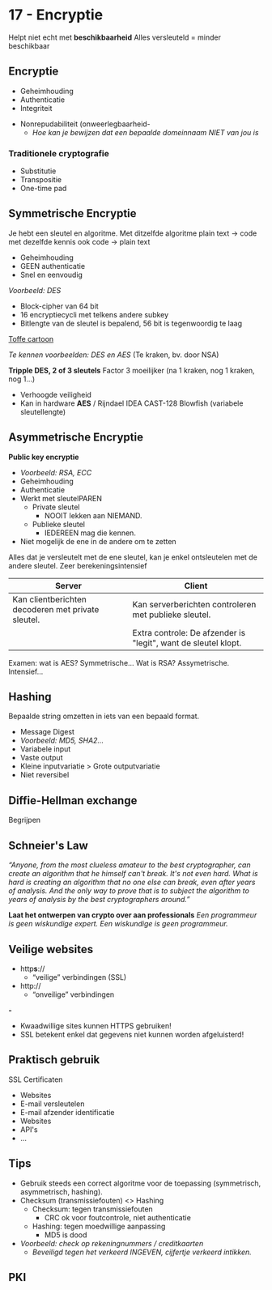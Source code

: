 # 17 - Encryptie
Helpt niet echt met **beschikbaarheid**
Alles versleuteld = minder beschikbaar

## Encryptie
- Geheimhouding
- Authenticatie
- Integriteit

+ Nonrepudabiliteit (onweerlegbaarheid-
  + *Hoe kan je bewijzen dat een bepaalde domeinnaam NIET van jou is*


### Traditionele cryptografie
- Substitutie
- Transpositie
- One-time pad

## Symmetrische Encryptie
Je hebt een sleutel en algoritme.
Met ditzelfde algoritme plain text -> code
met dezelfde kennis ook code -> plain text

- Geheimhouding
 - GEEN authenticatie
 - Snel en eenvoudig
 
*Voorbeeld: DES*
- Block-cipher van 64 bit
- 16 encryptiecycli met telkens andere subkey
- Bitlengte van de sleutel is bepalend, 56 bit is tegenwoordig te laag

[Toffe cartoon](http://www.moserware.com/2009/09/stick-figure-guide-to-advanced.html)

*Te kennen voorbeelden: DES en AES*
(Te kraken, bv. door NSA)

**Tripple DES, 2 of 3 sleutels**
Factor 3 moeilijker (na 1 kraken, nog 1 kraken, nog 1...)
- Verhoogde veiligheid
- Kan in hardware
**AES** / Rijndael
IDEA
CAST-128
Blowfish (variabele sleutellengte)

## Asymmetrische Encryptie
**Public key encryptie**
- *Voorbeeld: RSA, ECC*
- Geheimhouding
- Authenticatie
- Werkt met sleutelPAREN
  - Private sleutel
    - NOOIT lekken aan NIEMAND.
  - Publieke sleutel
    - IEDEREEN mag die kennen.
- Niet mogelijk de ene in de andere om te zetten

Alles dat je versleutelt met de ene sleutel, kan je enkel ontsleutelen met de andere sleutel.
Zeer berekeningsintensief

|Server|Client|
|--|--|
|Kan clientberichten decoderen met private sleutel.|Kan serverberichten controleren met publieke sleutel.|
||Extra controle: De afzender is "legit", want de sleutel klopt.|

Examen: wat is AES? Symmetrische...
Wat is RSA? Assymetrische. Intensief...

## Hashing
Bepaalde string omzetten in iets van een bepaald format.
- Message Digest
- *Voorbeeld: MD5, SHA2...*
- Variabele input
- Vaste output
- Kleine inputvariatie > Grote outputvariatie
- Niet reversibel

## Diffie-Hellman exchange
Begrijpen

## Schneier's Law
*“Anyone, from the most clueless amateur to the best cryptographer, can create an algorithm that he himself can't break. It's not even hard. What is hard is creating an algorithm that no one else can break, even after years of analysis. And the only way to prove that is to subject the algorithm to years of analysis by the best cryptographers around.”*

**Laat het ontwerpen van crypto over aan professionals**
*Een programmeur is geen wiskundige expert.*
*Een wiskundige is geen programmeur.*



## Veilige websites
 - http**s**://
   - “veilige” verbindingen (SSL)
 - http://
   - “onveilige” verbindingen

**-**

 - Kwaadwillige sites kunnen HTTPS gebruiken!
 - SSL betekent enkel dat gegevens niet kunnen worden afgeluisterd!

## Praktisch gebruik
SSL Certificaten
- Websites
- E-mail versleutelen
- E-mail afzender identificatie
- Websites
- API's
- ...

## Tips
- Gebruik steeds een correct algoritme voor de toepassing (symmetrisch, asymmetrisch, hashing).
- Checksum (transmissiefouten) <> Hashing
  - Checksum: tegen transmissiefouten
    - CRC ok voor foutcontrole, niet authenticatie
  - Hashing: tegen moedwillige aanpassing
    - MD5 is dood
- *Voorbeeld: check op rekeningnummers / creditkaarten*
  - *Beveiligd tegen het verkeerd INGEVEN, cijfertje verkeerd intikken.*

## PKI

<!--stackedit_data:
eyJoaXN0b3J5IjpbNzg3NDM1NjE5LC00MDkzNDk1NjUsNTM3ND
kyNDU1XX0=
-->